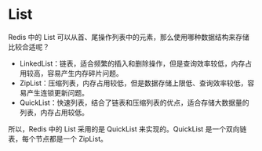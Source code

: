 # List

Redis 中的 List 可以从首、尾操作列表中的元素，那么使用哪种数据结构来存储比较合适呢？

- LinkedList：链表，适合频繁的插入和删除操作，但是查询效率较低，内存占用较高，容易产生内存碎片问题。
- ZipList：压缩列表，内存占用较低，但是数据存储上限低、查询效率较低，容易产生连锁更新问题。
- QuickList：快速列表，结合了链表和压缩列表的优点，适合存储大数据量的列表，内存占用较低。

所以，Redis 中的 List 采用的是 QuickList 来实现的。QuickList 是一个双向链表，每个节点都是一个 ZipList。

